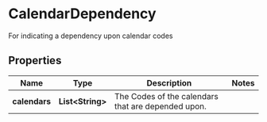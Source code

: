 

# CalendarDependency

For indicating a dependency upon calendar codes

## Properties

Name | Type | Description | Notes
------------ | ------------- | ------------- | -------------
**calendars** | **List&lt;String&gt;** | The Codes of the calendars that are depended upon. | 



